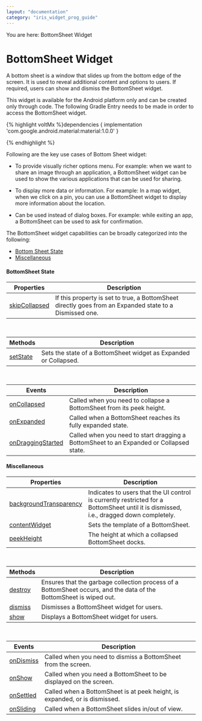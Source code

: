 ```yaml
---
layout: "documentation"
category: "iris_widget_prog_guide"
---
```

                                

You are here: BottomSheet Widget

BottomSheet Widget
==================

A bottom sheet is a window that slides up from the bottom edge of the screen. It is used to reveal additional content and options to users. If required, users can show and dismiss the BottomSheet widget.

This widget is available for the Android platform only and can be created only through code. The following Gradle Entry needs to be made in order to access the BottomSheet widget.

{% highlight voltMx %}dependencies {
   implementation 'com.google.android.material:material:1.0.0'
}  
  

{% endhighlight %}

Following are the key use cases of Bottom Sheet widget:

*   To provide visually richer options menu. For example: when we want to share an image through an application, a BottomSheet widget can be used to show the various applications that can be used for sharing.
    
*   To display more data or information. For example: In a map widget, when we click on a pin, you can use a BottomSheet widget to display more information about the location.
    
*   Can be used instead of dialog boxes. For example: while exiting an app, a BottomSheet can be used to ask for confirmation.
    

The BottomSheet widget capabilities can be broadly categorized into the following:

*   [Bottom Sheet State](#bottomsheet-state)
*   [Miscellaneous](#miscellaneous)

#### BottomSheet State

  
| Properties | Description |
| --- | --- |
| [skipCollapsed](BottomSheet_Properties.html#skipCollapsed) | If this property is set to true, a BottomSheet directly goes from an Expanded state to a Dismissed one. |

 

| Methods | Description |
| --- | --- |
| [setState](BottomSheet_Methods.html#setState) | Sets the state of a BottomSheet widget as Expanded or Collapsed. |

 

| Events | Description |
| --- | --- |
| [onCollapsed](BottomSheet_Events.html#onCollapsed) | Called when you need to collapse a BottomSheet from its peek height. |
| [onExpanded](BottomSheet_Events.html#onExpanded) | Called when a BottomSheet reaches its fully expanded state. |
| [onDraggingStarted](BottomSheet_Events.html#onDraggingStarted) | Called when you need to start dragging a BottomSheet to an Expanded or Collapsed state. |

#### Miscellaneous

| Properties | Description |
| --- | --- |
| [backgroundTransparency](BottomSheet_Properties.html#backgroundTransparency) | Indicates to users that the UI control is currently restricted for a BottomSheet until it is dismissed, i.e., dragged down completely. |
| [contentWidget](BottomSheet_Properties.html#contentWidget) | Sets the template of a BottomSheet. |
| [peekHeight](BottomSheet_Properties.html#peekHeight) | The height at which a collapsed BottomSheet docks. |

 

| Methods | Description |
| --- | --- |
| [destroy](BottomSheet_Methods.html#destroy) | Ensures that the garbage collection process of a BottomSheet occurs, and the data of the BottomSheet is wiped out. |
| [dismiss](BottomSheet_Methods.html#dismiss) | Dismisses a BottomSheet widget for users. |
| [show](BottomSheet_Methods.html#show) | Displays a BottomSheet widget for users. |

 

| Events | Description |
| --- | --- |
| [onDismiss](BottomSheet_Events.html#onDismiss) | Called when you need to dismiss a BottomSheet from the screen. |
| [onShow](BottomSheet_Events.html#onShow) | Called when you need a BottomSheet to be displayed on the screen. |
| [onSettled](BottomSheet_Events.html#onSettled) | Called when a BottomSheet is at peek height, is expanded, or is dismissed. |
| [onSliding](BottomSheet_Events.html#onSliding) | Called when a BottomSheet slides in/out of view. |


